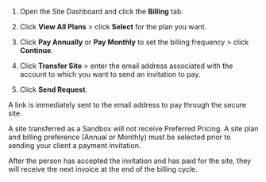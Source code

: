 
1. Open the Site Dashboard and click the **Billing** tab.

1. Click **View All Plans** > click **Select** for the plan you want.

1. Click **Pay Annually** or **Pay Monthly** to set the billing frequency > click **Continue**.

1. Click **Transfer Site** > enter the email address associated with the account to which you want to send an invitation to pay.

1. Click **Send Request**. 

  A link is immediately sent to the email address to pay through the secure site.


  <Alert title="Note" type="info">

  A site transferred as a Sandbox will not receive Preferred Pricing. A site plan and billing preference (Annual or Monthly) must be selected prior to sending your client a payment invitation.

  </Alert>

After the person has accepted the invitation and has paid for the site, they will receive the next invoice at the end of the billing cycle.
